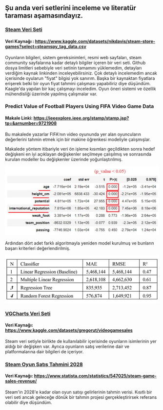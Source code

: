 ## Şu anda veri setlerini inceleme ve literatür taraması aşamasındayız.

### [Steam Veri Seti](SteamStoreGames)
#### Veri Kaynağı : https://www.kaggle.com/datasets/nikdavis/steam-store-games?select=steamspy_tag_data.csv
Oyunların bilgileri, sistem gereksinimleri, resmi web sayfaları, steam community sayfalarına kadar
detaylı bilgiler içeren bir veri seti. Github dosya limitleri sebebiyle veri setinin tamamını yüklemedim, detayları 
verdiğim kaynak linkinden inceleyebilirsiniz. Çok detaylı incelemedim ancak içerisinde oyularun "fiyat" 
bilgisi yok sanırım. Başka bir kaynaktan fiyatlara erişerek belki bir oyun fiyat tahmini çalışması yapabiliriz
diye düşündüm. Kaagle'da yapılan bir kaç çalışmayı inceledim. Oyun öneri sistemi ve özellik mühendisliği üzerinde
yapılmış çalışmalar var.

### Predict Value of Football Players Using FIFA Video Game Data
#### Makale Linki: https://ieeexplore.ieee.org/stamp/stamp.jsp?tp=&arnumber=9721908 

Bu makalede yazarlar FIFA'nın video oyununda yer alan oyuncuların değerlerini tahmin etmek için bir makine öğrenkesi
modeliyle çalışmışlar.

Makalede yöntem itibariyle veri ön işleme kısımları geçildikten sonra hedef değişkeni en iyi açıklayan değişkenler
seçilmeye çalışılmış ve sonrasında kurulan modeller bu değişkenler üzerinde yoğunlaştırılmış.

![img.png](../img/img.png)

Ardından dört adet farklı algoritmayla yeniden model kurulmuş ve bunların başarı kriterleri değerlendirilmiş.

![img.png](../img/models_img.png)

### [VGCharts Veri Seti]([VGCarts](vgcharts))
#### Veri Kaynağı: https://www.kaggle.com/datasets/gregorut/videogamesales
Steam veri setiyle birlikte de kullanılabilir içerisinde oyunların isimlerinin yer aldığı bir değişken var. Ayrıca oyunların satış verilerine dair  ve platformalarına dair bilgileri de içeriyor.

### [Steam Oyun Satış Tahmini 2028]([VGCarts](vgcharts))
#### Veri Kaynağı: https://www.statista.com/statistics/547025/steam-game-sales-revenue/
Steam'in 2028'e kadar olan oyun satışı gelirlerinin tahmin verisi. Kısıtlı bir veri seti ancak
geleceğe dönük bir tahmin projesi gerçekleştirirsek referans olabilir diye düşündüm.
